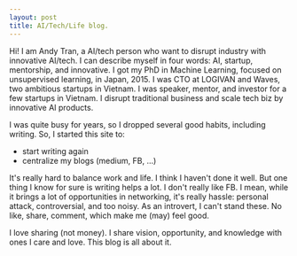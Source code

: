```yaml
---
layout: post
title: AI/Tech/Life blog.
---
```


Hi! I am Andy Tran, a AI/tech person who want to disrupt industry with innovative AI/tech. I can describe myself in four words: AI, startup, mentorship, and innovative. I got my PhD in Machine Learning, focused on unsupervised learning, in Japan, 2015. I was CTO at LOGIVAN and Waves, two ambitious startups in Vietnam. I was speaker, mentor, and investor for a few startups in Vietnam. I disrupt traditional business and scale tech biz by innovative AI products.

I was quite busy for years, so I dropped several good habits, including writing. So, I started this site to:
- start writing again
- centralize my blogs (medium, FB, ...)

It's really hard to balance work and life. I think I haven't done it well. But one thing I know for sure is writing helps a lot. 
I don't really like FB. I mean, while it brings a lot of opportunities in networking, it's really hassle: personal attack, controversial, and too noisy. As an introvert, I can't stand these. No like, share, comment, which make me (may) feel good.

I love sharing (not money). I share vision, opportunity, and knowledge with ones I care and love. This blog is all about it.


